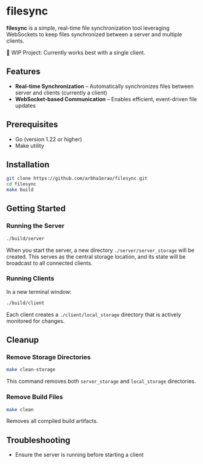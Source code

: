 # filesync

**filesync** is a simple, real-time file synchronization tool leveraging WebSockets to keep files synchronized between a server and multiple clients.

🚧 WIP Project: Currently works best with a single client.

## Features

- **Real-time Synchronization** – Automatically synchronizes files between server and clients (currently a client) 
- **WebSocket-based Communication** – Enables efficient, event-driven file updates

## Prerequisites

- Go (version 1.22 or higher)
- Make utility

## Installation

```bash
git clone https://github.com/arbha1erao/filesync.git
cd filesync
make build
```

## Getting Started

### Running the Server

```bash
./build/server
```

When you start the server, a new directory `./server/server_storage` will be created. This serves as the central storage location, and its state will be broadcast to all connected clients.

### Running Clients

In a new terminal window:

```bash
./build/client
```

Each client creates a `./client/local_storage` directory that is actively monitored for changes.

## Cleanup

### Remove Storage Directories

```bash
make clean-storage
```

This command removes both `server_storage` and `local_storage` directories.

### Remove Build Files

```bash
make clean
```

Removes all compiled build artifacts.

## Troubleshooting

- Ensure the server is running before starting a client

